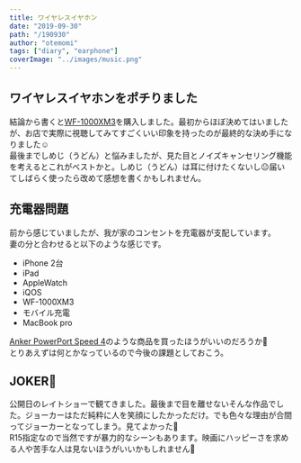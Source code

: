 ```yaml
---
title: ワイヤレスイヤホン
date: "2019-09-30"
path: "/190930"
author: "otemomi"
tags: ["diary", "earphone"]
coverImage: "../images/music.png"
---
```


## ワイヤレスイヤホンをポチりました
結論から書くと[WF-1000XM3](https://www.sony.jp/headphone/products/WF-1000XM3/)を購入しました。最初からほぼ決めてはいましたが、お店で実際に視聴してみてすごくいい印象を持ったのが最終的な決め手になりました☺️  
最後までしめじ（うどん）と悩みましたが、見た目とノイズキャンセリング機能を考えるとこれがベストかと。しめじ（うどん）は耳に付けたくないし😐届いてしばらく使ったら改めて感想を書くかもしれません。

## 充電器問題
前から感じていましたが、我が家のコンセントを充電器が支配しています。  
妻の分と合わせると以下のような感じです。

- iPhone 2台
- iPad
- AppleWatch
- iQOS
- WF-1000XM3
- モバイル充電
- MacBook pro

[Anker PowerPort Speed 4](https://www.amazon.co.jp/Anker-PowerPort-QC3-0%E6%90%AD%E8%BC%89-USB%E6%80%A5%E9%80%9F%E5%85%85%E9%9B%BB%E5%99%A8-%E3%81%9D%E3%81%AE%E4%BB%96Android%E5%90%84%E7%A8%AE%E5%AF%BE%E5%BF%9C/dp/B01N533KZH?ref_=ast_sto_dp)のような商品を買ったほうがいいのだろうか🤔  
とりあえずは何とかなっているので今後の課題としておこう。

## JOKER🤡
公開日のレイトショーで観てきました。最後まで目を離せないそんな作品でした。ジョーカーはただ純粋に人を笑顔にしたかっただけ。でも色々な理由が合間ってジョーカーとなってしまう。見てよかった👏  
R15指定なので当然ですが暴力的なシーンもあります。映画にハッピーさを求める人や苦手な人は見ないほうがいいかもしれません🙈

